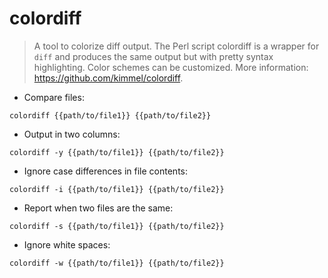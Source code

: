 # colordiff

> A tool to colorize diff output.
> The Perl script colordiff is a wrapper for `diff` and produces the same output but with pretty syntax highlighting. Color schemes can be customized.
> More information: <https://github.com/kimmel/colordiff>.

- Compare files:

`colordiff {{path/to/file1}} {{path/to/file2}}`

- Output in two columns:

`colordiff -y {{path/to/file1}} {{path/to/file2}}`

- Ignore case differences in file contents:

`colordiff -i {{path/to/file1}} {{path/to/file2}}`

- Report when two files are the same:

`colordiff -s {{path/to/file1}} {{path/to/file2}}`

- Ignore white spaces:

`colordiff -w {{path/to/file1}} {{path/to/file2}}`
